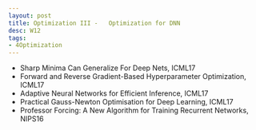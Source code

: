 ```yaml
---
layout: post
title: Optimization III -   Optimization for DNN
desc: W12
tags:
- 4Optimization
---
```


* Sharp Minima Can Generalize For Deep Nets, ICML17
* Forward and Reverse Gradient-Based Hyperparameter Optimization, ICML17
* Adaptive Neural Networks for Efficient Inference, ICML17
* Practical Gauss-Newton Optimisation for Deep Learning, ICML17
* Professor Forcing: A New Algorithm for Training Recurrent Networks, NIPS16
